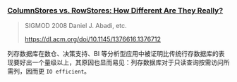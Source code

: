 ### [ColumnStores vs. RowStores: How Different Are They Really?]()

> SIGMOD 2008 Daniel J. Abadi, etc.
>
> https://dl.acm.org/doi/10.1145/1376616.1376712

列存数据库在数仓、决策支持、BI 等分析型应用中被证明比传统行存数据库的表现要好出一个量级以上，其原因也显而易见：列存数据库对于只读查询按需访问所需列，因而更 `IO efficient`。